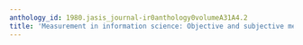 ```yaml
---
anthology_id: 1980.jasis_journal-ir0anthology0volumeA31A4.2
title: 'Measurement in information science: Objective and subjective metrical space'
---
```

